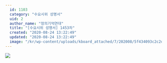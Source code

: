 ```yaml
---
  id: 1103
  category: "수요시위 성명서"
  uid: 2
  author_name: "정의기억연대"
  title: "[수요시위 성명서] 1453차"
  created: "2020-08-24 13:22:49"
  updated: "2020-08-24 13:22:49"
  image: "/kr/wp-content/uploads/kboard_attached/7/202008/5f434093c2c2d2941010.jpg"
---
```

![](/kr/wp-content/uploads/kboard_attached/7/202008/5f434093c2c2d2941010.jpg)